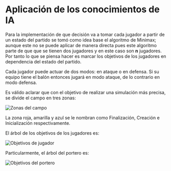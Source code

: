 # Aplicación de los conocimientos de IA

Para la implementación de que decisión va a tomar cada jugador a partir de un estado del partido se tomó como idea base el algoritmo de Minimax; aunque este no se puede aplicar de manera directa pues este algoritmo parte de que que se tienen dos jugadores y en este caso son **n** jugadores. Por tanto lo que se piensa hacer es marcar los objetivos de los jugadores en dependencia del estado del partido. 

Cada jugador puede actuar de dos modos: en ataque o en defensa. Si su equipo tiene el balón entonces jugará en modo ataque, de lo contrario en modo defensa. 

Es válido aclarar que con el objetivo de realizar una simulación más precisa, se divide el campo en tres zonas:

![Zonas del campo](photo_2022-01-11_02-34-23.jpg)

La zona roja, amarilla y azul se le nombran como Finalización, Creación e Inicialización respectivamente. 

El árbol de los objetivos de los jugadores es: 

![Objetivos de jugador](photo_2022-01-11_02-34-19.jpg)

Particularmente, el árbol del portero es: 

![Objetivos del portero](photo_2022-01-11_02-34-27.jpg)
